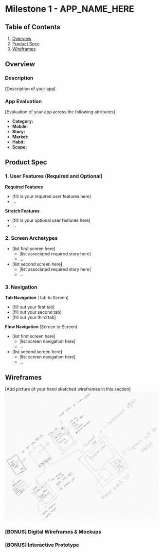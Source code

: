 # Milestone 1 - APP_NAME_HERE

## Table of Contents

1. [Overview](#Overview)
1. [Product Spec](#Product-Spec)
1. [Wireframes](#Wireframes)

## Overview

### Description

[Description of your app]

### App Evaluation

[Evaluation of your app across the following attributes]
- **Category:**
- **Mobile:**
- **Story:**
- **Market:**
- **Habit:**
- **Scope:**

## Product Spec

### 1. User Features (Required and Optional)

**Required Features**

* [fill in your required user features here]
* ...

**Stretch Features**

* [fill in your optional user features here]
* ...

### 2. Screen Archetypes

- [list first screen here]
  - [list associated required story here]
  - ...
- [list second screen here]
  - [list associated required story here]
  - ...

### 3. Navigation

**Tab Navigation** (Tab to Screen)

* [fill out your first tab]
* [fill out your second tab]
* [fill out your third tab]

**Flow Navigation** (Screen to Screen)

- [list first screen here]
  - [list screen navigation here]
  - ...
- [list second screen here]
  - [list screen navigation here]
  - ...

## Wireframes

[Add picture of your hand sketched wireframes in this section]
<img src="https://raw.githubusercontent.com/https-github-com-Phi-Nguyen-Project/GroupProjectPersonalFinance/main/Codepath%20group.jpg" width=600>

### [BONUS] Digital Wireframes & Mockups

### [BONUS] Interactive Prototype
